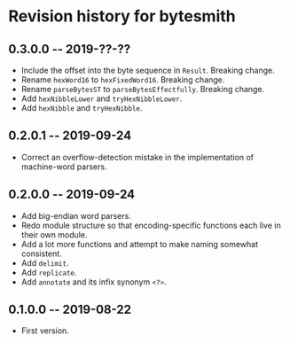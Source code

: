 # Revision history for bytesmith

## 0.3.0.0 -- 2019-??-??

* Include the offset into the byte sequence in `Result`. Breaking change.
* Rename `hexWord16` to `hexFixedWord16`. Breaking change.
* Rename `parseBytesST` to `parseBytesEffectfully`. Breaking change.
* Add `hexNibbleLower` and `tryHexNibbleLower`.
* Add `hexNibble` and `tryHexNibble`.

## 0.2.0.1 -- 2019-09-24

* Correct an overflow-detection mistake in the implementation
  of machine-word parsers.

## 0.2.0.0 -- 2019-09-24

* Add big-endian word parsers.
* Redo module structure so that encoding-specific functions each
  live in their own module.
* Add a lot more functions and attempt to make naming somewhat
  consistent.
* Add `delimit`.
* Add `replicate`.
* Add `annotate` and its infix synonym `<?>`.

## 0.1.0.0 -- 2019-08-22

* First version.
